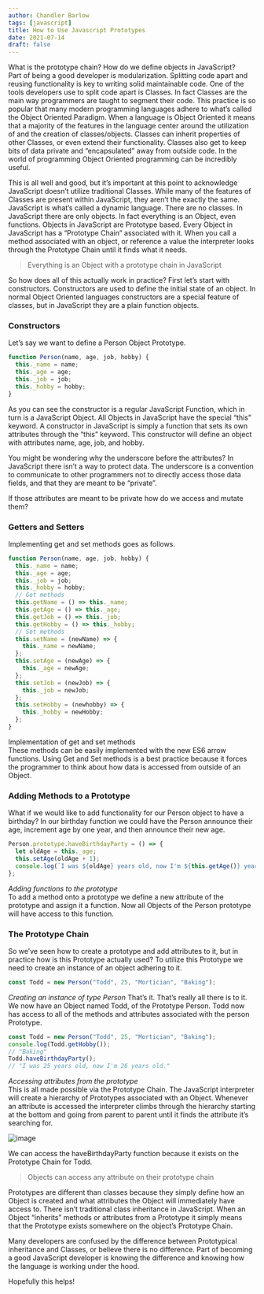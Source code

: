 ```yaml
---
author: Chandler Barlow
tags: [javascript]
title: How to Use Javascript Prototypes
date: 2021-07-14
draft: false
---
```


What is the prototype chain? How do we define objects in JavaScript?  
Part of being a good developer is modularization. Splitting code apart and reusing functionality is key to writing solid maintainable code. One of the tools developers use to split code apart is Classes. In fact Classes are the main way programmers are taught to segment their code. This practice is so popular that many modern programming languages adhere to what’s called the Object Oriented Paradigm. When a language is Object Oriented it means that a majority of the features in the language center around the utilization of and the creation of classes/objects. Classes can inherit properties of other Classes, or even extend their functionality. Classes also get to keep bits of data private and “encapsulated” away from outside code. In the world of programming Object Oriented programming can be incredibly useful.

This is all well and good, but it’s important at this point to acknowledge JavaScript doesn’t utilize traditional Classes. While many of the features of Classes are present within JavaScript, they aren’t the exactly the same. JavaScript is what’s called a dynamic language. There are no classes. In JavaScript there are only objects. In fact everything is an Object, even functions. Objects in JavaScript are Prototype based. Every Object in JavaScript has a “Prototype Chain” associated with it. When you call a method associated with an object, or reference a value the interpreter looks through the Prototype Chain until it finds what it needs.

> Everything is an Object with a prototype chain in JavaScript

So how does all of this actually work in practice? First let’s start with constructors. Constructors are used to define the initial state of an object. In normal Object Oriented languages constructors are a special feature of classes, but in JavaScript they are a plain function objects.

### Constructors

Let’s say we want to define a Person Object Prototype.

```javascript
function Person(name, age, job, hobby) {
  this._name = name;
  this._age = age;
  this._job = job;
  this._hobby = hobby;
}
```

As you can see the constructor is a regular JavaScript Function, which in turn is a JavaScript Object. All Objects in JavaScript have the special “this” keyword. A constructor in JavaScript is simply a function that sets its own attributes through the “this” keyword. This constructor will define an object with attributes name, age, job, and hobby.

You might be wondering why the underscore before the attributes? In JavaScript there isn’t a way to protect data. The underscore is a convention to communicate to other programmers not to directly access those data fields, and that they are meant to be “private”.

If those attributes are meant to be private how do we access and mutate them?

### Getters and Setters

Implementing get and set methods goes as follows.

```javascript
function Person(name, age, job, hobby) {
  this._name = name;
  this._age = age;
  this._job = job;
  this._hobby = hobby;
  // Get methods
  this.getName = () => this._name;
  this.getAge = () => this._age;
  this.getJob = () => this._job;
  this.getHobby = () => this._hobby;
  // Set methods
  this.setName = (newName) => {
    this._name = newName;
  };
  this.setAge = (newAge) => {
    this._age = newAge;
  };
  this.setJob = (newJob) => {
    this._job = newJob;
  };
  this.setHobby = (newhobby) => {
    this._hobby = newHobby;
  };
}
```

Implementation of get and set methods  
These methods can be easily implemented with the new ES6 arrow functions. Using Get and Set methods is a best practice because it forces the programmer to think about how data is accessed from outside of an Object.

### Adding Methods to a Prototype

What if we would like to add functionality for our Person object to have a birthday? In our birthday function we could have the Person announce their age, increment age by one year, and then announce their new age.

```javascript
Person.prototype.haveBirthdayParty = () => {
  let oldAge = this._age;
  this.setAge(oldAge + 1);
  console.log(`I was ${oldAge} years old, now I'm ${this.getAge()} years old.`);
};
```

_Adding functions to the prototype_  
To add a method onto a prototype we define a new attribute of the prototype and assign it a function. Now all Objects of the Person prototype will have access to this function.

### The Prototype Chain

So we’ve seen how to create a prototype and add attributes to it, but in practice how is this Prototype actually used? To utilize this Prototype we need to create an instance of an object adhering to it.

```javascript
const Todd = new Person("Todd", 25, "Mortician", "Baking");
```

_Creating an instance of type Person_
That’s it. That’s really all there is to it. We now have an Object named Todd, of the Prototype Person. Todd now has access to all of the methods and attributes associated with the person Prototype.

```javascript
const Todd = new Person("Todd", 25, "Mortician", "Baking");
console.log(Todd.getHobby());
// "Baking"
Todd.haveBirthdayParty();
// "I was 25 years old, now I'm 26 years old."
```

_Accessing attributes from the prototype_  
This is all made possible via the Prototype Chain. The JavaScript interpreter will create a hierarchy of Prototypes associated with an Object. Whenever an attribute is accessed the interpreter climbs through the hierarchy starting at the bottom and going from parent to parent until it finds the attribute it’s searching for.

![image](/protochain.webp)

We can access the haveBirthdayParty function because it exists on the Prototype Chain for Todd.

> Objects can access any attribute on their prototype chain

Prototypes are different than classes because they simply define how an Object is created and what attributes the Object will immediately have access to. There isn’t traditional class inheritance in JavaScript. When an Object “inherits” methods or attributes from a Prototype it simply means that the Prototype exists somewhere on the object’s Prototype Chain.

Many developers are confused by the difference between Prototypical inheritance and Classes, or believe there is no difference. Part of becoming a good JavaScript developer is knowing the difference and knowing how the language is working under the hood.

Hopefully this helps!
